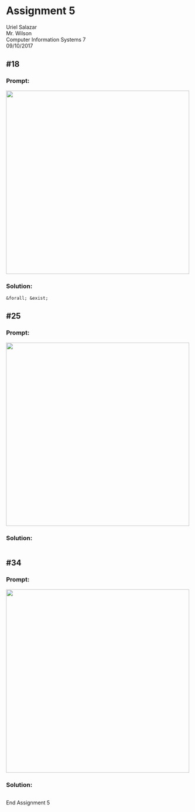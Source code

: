 # Assignment 5

Uriel Salazar  
Mr. Wilson  
Computer Information Systems 7  
09/10/2017


## &#35;18

### Prompt:

<img src="https://i.imgur.com/jf6si5w.png" width="500" />

### Solution:

```
&forall; &exist;
```

## &#35;25

### Prompt:

<img src="https://i.imgur.com/UqmeXU0.png" width="500" />


### Solution:

```

```

## &#35;34

### Prompt:

<img src="https://i.imgur.com/9GX0BS7.png" width="500" />

### Solution:

```

```

End Assignment 5